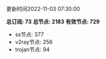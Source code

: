 更新时间2022-11-03 07:30:00

**总订阅: 73**
**总节点: 2183**
**有效节点: 729**
- ss节点: 377
- v2ray节点: 258
- trojan节点: 94
